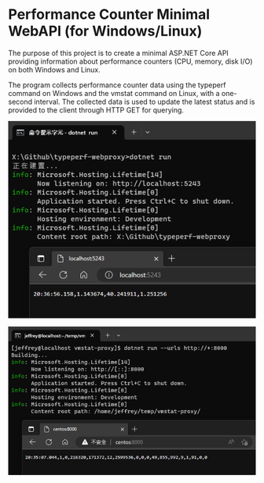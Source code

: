 # Performance Counter Minimal WebAPI (for Windows/Linux)

The purpose of this project is to create a minimal ASP.NET Core API providing information about performance counters (CPU, memory, disk I/O) on both Windows and Linux. 

The program collects performance counter data using the typeperf command on Windows and the vmstat command on Linux, with a one-second interval. The collected data is used to update the latest status and is provided to the client through HTTP GET for querying.

![Running on Windows](https://github.com/darkthread/perf-counter-min-webapi/blob/master/fig-windows.png?raw=true)

![Running on Linux](https://github.com/darkthread/perf-counter-min-webapi/blob/master/fig-linux.png?raw=true)
